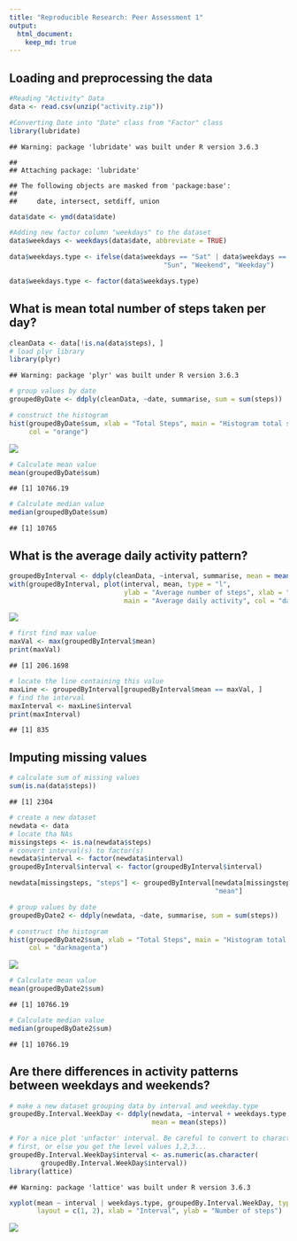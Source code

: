 ```yaml
---
title: "Reproducible Research: Peer Assessment 1"
output: 
  html_document:
    keep_md: true
---
```



## Loading and preprocessing the data


```r
#Reading "Activity" Data
data <- read.csv(unzip("activity.zip"))

#Converting Date into "Date" class from "Factor" class
library(lubridate)
```

```
## Warning: package 'lubridate' was built under R version 3.6.3
```

```
## 
## Attaching package: 'lubridate'
```

```
## The following objects are masked from 'package:base':
## 
##     date, intersect, setdiff, union
```

```r
data$date <- ymd(data$date)

#Adding new factor column "weekdays" to the dataset
data$weekdays <- weekdays(data$date, abbreviate = TRUE)

data$weekdays.type <- ifelse(data$weekdays == "Sat" | data$weekdays == 
                                       "Sun", "Weekend", "Weekday")

data$weekdays.type <- factor(data$weekdays.type)
```

## What is mean total number of steps taken per day?


```r
cleanData <- data[!is.na(data$steps), ]
# load plyr library
library(plyr)
```

```
## Warning: package 'plyr' was built under R version 3.6.3
```

```r
# group values by date
groupedByDate <- ddply(cleanData, ~date, summarise, sum = sum(steps))

# construct the histogram
hist(groupedByDate$sum, xlab = "Total Steps", main = "Histogram total steps per day", 
     col = "orange")
```

![](PA1_template_files/figure-html/unnamed-chunk-2-1.png)<!-- -->

```r
# Calculate mean value
mean(groupedByDate$sum)
```

```
## [1] 10766.19
```

```r
# Calculate median value
median(groupedByDate$sum)
```

```
## [1] 10765
```

## What is the average daily activity pattern?


```r
groupedByInterval <- ddply(cleanData, ~interval, summarise, mean = mean(steps))
with(groupedByInterval, plot(interval, mean, type = "l", 
                             ylab = "Average number of steps", xlab = "Interval", 
                             main = "Average daily activity", col = "darkred"))
```

![](PA1_template_files/figure-html/unnamed-chunk-3-1.png)<!-- -->

```r
# first find max value
maxVal <- max(groupedByInterval$mean)
print(maxVal)
```

```
## [1] 206.1698
```

```r
# locate the line containing this value
maxLine <- groupedByInterval[groupedByInterval$mean == maxVal, ]
# find the interval
maxInterval <- maxLine$interval
print(maxInterval)
```

```
## [1] 835
```


## Imputing missing values

```r
# calculate sum of missing values
sum(is.na(data$steps))
```

```
## [1] 2304
```

```r
# create a new dataset
newdata <- data
# locate tha NAs
missingsteps <- is.na(newdata$steps)
# convert interval(s) to factor(s)
newdata$interval <- factor(newdata$interval)
groupedByInterval$interval <- factor(groupedByInterval$interval)

newdata[missingsteps, "steps"] <- groupedByInterval[newdata[missingsteps, "interval"], 
                                                    "mean"]

# group values by date
groupedByDate2 <- ddply(newdata, ~date, summarise, sum = sum(steps))

# construct the histogram
hist(groupedByDate2$sum, xlab = "Total Steps", main = "Histogram total steps per day", 
     col = "darkmagenta")
```

![](PA1_template_files/figure-html/unnamed-chunk-4-1.png)<!-- -->

```r
# Calculate mean value
mean(groupedByDate2$sum)
```

```
## [1] 10766.19
```

```r
# Calculate median value
median(groupedByDate2$sum)
```

```
## [1] 10766.19
```


## Are there differences in activity patterns between weekdays and weekends?

```r
# make a new dataset grouping data by interval and weekday.type
groupedBy.Interval.WeekDay <- ddply(newdata, ~interval + weekdays.type, summarise, 
                                    mean = mean(steps))

# For a nice plot 'unfactor' interval. Be careful to convert to characters
# first, or else you get the level values 1,2,3...
groupedBy.Interval.WeekDay$interval <- as.numeric(as.character(
        groupedBy.Interval.WeekDay$interval))
library(lattice)
```

```
## Warning: package 'lattice' was built under R version 3.6.3
```

```r
xyplot(mean ~ interval | weekdays.type, groupedBy.Interval.WeekDay, type = "l", 
       layout = c(1, 2), xlab = "Interval", ylab = "Number of steps")
```

![](PA1_template_files/figure-html/unnamed-chunk-5-1.png)<!-- -->
